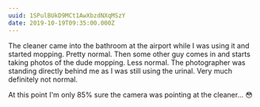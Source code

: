 ```yaml
---
uuid: 1SPulBUkD9MCt1AwXbzdNXqMSzY
date: 2019-10-19T09:35:00.000Z
---
```


The cleaner came into the bathroom at the airport while I was using it and started mopping. Pretty normal. Then some other guy comes in and starts taking photos of the dude mopping. Less normal. The photographer was standing directly behind me as I was still using the urinal. Very much definitely not normal.

At this point I'm only 85% sure the camera was pointing at the cleaner... 😳